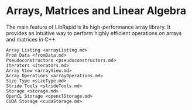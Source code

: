 # Arrays, Matrices and Linear Algebra

The main feature of LibRapid is its high-performance array library. It provides an intuitive way to perform
highly efficient operations on arrays and matrices in C++.

```{toctree}
Array Listing <arrayListing.md>
From Data <fromData.md>
Pseudoconstructors <pseudoconstructors.md>
Iterators <iterators.md>
Array View <arrayView.md>
Array Operations <arrayOperations.md>
Size Type <sizeType.md>
Stride Tools <strideTools.md>
Storage <storage.md>
OpenCL Storage <openclStorage.md>
CUDA Storage <cudaStorage.md>
```
